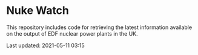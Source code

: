 # Nuke Watch

This repository includes code for retrieving the latest information available on the output of EDF nuclear power plants in the UK.

Last updated: 2021-05-11 03:15